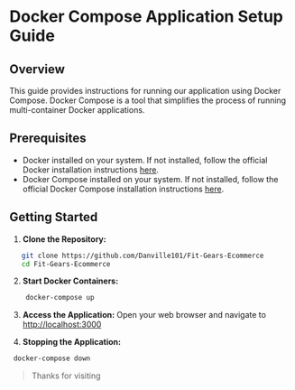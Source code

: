 # Docker Compose Application Setup Guide

## Overview

This guide provides instructions for running our application using Docker Compose. Docker Compose is a tool that simplifies the process of running multi-container Docker applications.

## Prerequisites

- Docker installed on your system. If not installed, follow the official Docker installation instructions [here](https://docs.docker.com/get-docker/).
- Docker Compose installed on your system. If not installed, follow the official Docker Compose installation instructions [here](https://docs.docker.com/compose/install/).

## Getting Started

1. **Clone the Repository:**

```bash
   git clone https://github.com/Danville101/Fit-Gears-Ecommerce
   cd Fit-Gears-Ecommerce
```

2. **Start Docker Containers:**

```bash
    docker-compose up
 ```

3. **Access the Application:**
   Open your web browser and navigate to  [http://localhost:3000](http://localhost:3000)

4. **Stopping the Application:**

``` bash
 docker-compose down
```

>Thanks for visiting  
